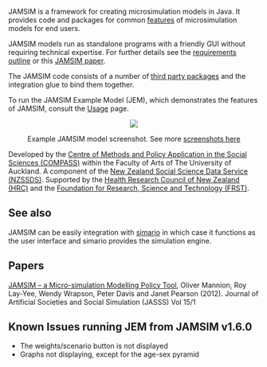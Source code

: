 JAMSIM is a framework for creating microsimulation models in Java. It provides code and packages for common [features](Features.md) of microsimulation models for end users.

JAMSIM models run as standalone programs with a friendly GUI without requiring technical expertise. For further details see the [requirements outline](RequirementsSpec.md) or this [JAMSIM paper](http://jasss.soc.surrey.ac.uk/15/1/8.html).

The JAMSIM code consists of a number of [third party packages](ThirdPartyPackages.md) and the integration glue to bind them together.

To run the JAMSIM Example Model (JEM), which demonstrates the features of JAMSIM, consult the [Usage](Usage.md) page.

<p align='center'><a href='http://jamsim.googlecode.com/svn/wiki/screenshot/Ascape_with_modified_tree_and_R_Console_big.png'><img src='http://jamsim.googlecode.com/svn/wiki/screenshot/Ascape_with_modified_tree_and_R_Console_small.jpg' /></a></p>

<p align='center'>Example JAMSIM model screenshot. See more <a href='Screenshots.md'>screenshots here</a></p>

Developed by the [Centre of Methods and Policy Application in the Social Sciences (COMPASS)](http://www.compass.auckland.ac.nz/) within the Faculty of Arts of The University of Auckland. A component of the [New Zealand Social Science Data Service (NZSSDS)](http://www.nzssds.org.nz/). Supported by the [Health Research Council of New Zealand (HRC)](http://www.hrc.govt.nz/) and the [Foundation for Research, Science and Technology (FRST)](http://www.frst.govt.nz/).

## See also ##

JAMSIM can be easily integration with [simario](http://code.google.com/p/simario/) in which case it functions as the user interface and simario provides the simulation engine.

## Papers ##

[JAMSIM – a Micro-simulation Modelling Policy Tool](http://jasss.soc.surrey.ac.uk/15/1/8.html), Oliver Mannion, Roy Lay-Yee, Wendy Wrapson, Peter Davis and Janet Pearson (2012). Journal of Artificial Societies and Social Simulation (JASSS) Vol 15/1

## Known Issues running JEM from JAMSIM v1.6.0 ##

  * The weights/scenario button is not displayed
  * Graphs not displaying, except for the age-sex pyramid